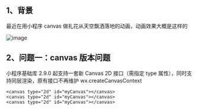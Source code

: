 ## 1、背景

最近在用小程序 canvas 做礼花从天空飘洒落地的动画，动画效果大概是这样的

![image](https://user-images.githubusercontent.com/9975520/123826304-3bcfd300-d932-11eb-88e6-d5927f035275.png)

## 2、问题一：canvas 版本问题

小程序基础库 2.9.0 起支持一套新 Canvas 2D 接口（需指定 type 属性），同时支持同层渲染，原有接口不再维护
wx.createCanvasContext

```
<canvas type="2d" id="myCanvas"></canvas>
<canvas type="2d" id="myCanvas"></canvas>
<canvas type="2d" id="myCanvas"></canvas>
```
